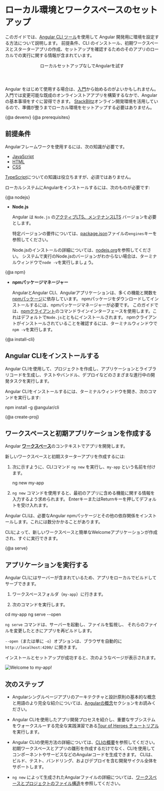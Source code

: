 # ローカル環境とワークスペースのセットアップ

このガイドでは、[Angular CLI ツール](cli 'CLI command reference')を使用して Angular 開発用に環境を設定する方法について説明します。
前提条件、CLI のインストール、初期ワークスペースとスターターアプリの作成、セットアップを確認するためのそのアプリのローカルでの実行に関する情報が含まれています。

<div class="callout is-helpful">
<header>ローカルセットアップなしでAngularを試す</header>

Angular をはじめて使用する場合は、[入門](start)から始めるのがよいかもしれません。入門では変更可能な既成のオンラインストアアプリを構築するなかで、Angularの基本事項をすぐに習得できます。 [StackBlitz](https://stackblitz.com/)オンライン開発環境を活用しているので、準備が整うまでローカル環境をセットアップする必要はありません。

</div>


{@a devenv}
{@a prerequisites}
## 前提条件

Angularフレームワークを使用するには、次の知識が必要です。

* [JavaScript](https://developer.mozilla.org/ja/docs/Web/JavaScript/A_re-introduction_to_JavaScript)
* [HTML](https://developer.mozilla.org/ja/docs/Learn/HTML/Introduction_to_HTML)
* [CSS](https://developer.mozilla.org/ja/docs/Learn/CSS/First_steps)

[TypeScript](https://www.typescriptlang.org/)についての知識は役立ちますが、必須ではありません。

ローカルシステムにAngularをインストールするには、次のものが必要です:

{@a nodejs}

* **Node.js**

  Angular は `Node.js` の[アクティブLTS、メンテナンスLTS](https://nodejs.org/about/releases/) バージョンを必要とします。

  <div class="alert is-helpful">

  特定バージョンの要件については、[package.json](https://unpkg.com/browse/@angular/core/package.json)ファイルの`engines`キーを参照してください。

  </div>

  Node.jsのインストールの詳細については、[nodejs.org](https://nodejs.org "Nodejs.org")を参照してください。
  システムで実行のNode.jsのバージョンがわからない場合は、ターミナルウィンドウで`node -v`を実行しましょう。

{@a npm}

* **npmパッケージマネージャー**

  AngularとAngular CLI、Angularアプリケーションは、多くの機能と関数を[npmパッケージ](https://docs.npmjs.com/getting-started/what-is-npm)に依存しています。
  npmパッケージをダウンロードしてインストールするには、npmパッケージマネージャーが必要です。
  このガイドでは、[npmクライアント](https://docs.npmjs.com/cli/install)のコマンドラインインターフェースを使用します。これはデフォルトで`Node.js`とともにインストールされます。
  npmクライアントがインストールされていることを確認するには、ターミナルウィンドウで`npm -v`を実行します。


{@a install-cli}

## Angular CLIをインストールする

Angular CLIを使用して、プロジェクトを作成し、アプリケーションとライブラリコードを生成し、テストやバンドル、デプロイなどのさまざまな進行中の開発タスクを実行します。

Angular CLIをインストールするには、ターミナルウィンドウを開き、次のコマンドを実行します:

<code-example language="sh">
  npm install -g @angular/cli<aio-angular-dist-tag class="pln"></aio-angular-dist-tag>
</code-example>

{@a create-proj}

## ワークスペースと初期アプリケーションを作成する

Angular [**ワークスペース**](guide/glossary#workspace)のコンテキストでアプリを開発します。

新しいワークスペースと初期スターターアプリを作成するには:

1. 次に示すように、CLIコマンド `ng new` を実行し、`my-app` という名前を付けます。

    <code-example language="sh">
      ng new my-app

    </code-example>

2. `ng new` コマンドを使用すると、最初のアプリに含める機能に関する情報を入力するよう求められます。 EnterキーまたはReturnキーを押してデフォルトを受け入れます。

Angular CLIは、必要なAngular npmパッケージとその他の依存関係をインストールします。これには数分かかることがあります。

CLIによって、新しいワークスペースと簡単なWelcomeアプリケーションが作成され、すぐに実行できます。

{@a serve}

## アプリケーションを実行する

Angular CLIにはサーバーが含まれているため、アプリをローカルでビルドしてサーブできます。

1. ワークスペースフォルダ（`my-app`）に行きます。

1. 次のコマンドを実行します。

<code-example language="sh">
  cd my-app
  ng serve --open
</code-example>

`ng serve` コマンドは、サーバーを起動し、ファイルを監視し、
それらのファイルを変更したときにアプリを再ビルドします。

 `--open`（または単に `-o`）オプションは、ブラウザを自動的に
`http://localhost:4200/` に開きます。

 インストールとセットアップが成功すると、次のようなページが表示されます。


<div class="lightbox">
  <img src='generated/images/guide/setup-local/app-works.png' alt="Welcome to my-app!">
</div>


## 次のステップ


* Angularシングルページアプリのアーキテクチャと設計原則の基本的な概念と用語のより完全な紹介については、[Angularの概念](guide/architecture)セクションをお読みください。

* Angular CLIを使用したアプリ開発プロセスを紹介し、重要なサブシステムをウォークスルーする完全な実践演習である[Tour of Heroes チュートリアル](tutorial)を実行します。

* Angular CLIの使用方法の詳細については、[CLIの概要](cli 'CLI Overview')を参照してください。初期ワークスペースとアプリの雛形を作成するだけでなく、CLIを使用してコンポーネントやサービスなどのAngularコードを生成できます。 CLIは、ビルド、テスト、バンドリング、およびデプロイを含む開発サイクル全体をサポートします。

- `ng new` によって生成されたAngularファイルの詳細については、[ワークスペースとプロジェクトのファイル構造](guide/file-structure)を参照してください。
